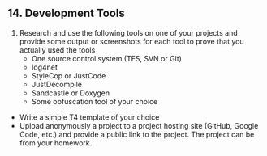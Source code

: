 ## 14. Development Tools
1. Research and use the following tools on one of your projects and provide some output or screenshots for each tool to prove that you actually used the tools
	* One source control system (TFS, SVN or Git)
	* log4net
	* StyleCop or JustCode
	* JustDecompile
	* Sandcastle or Doxygen
	* Some obfuscation tool of your choice
* Write a simple T4 template of your choice
* Upload anonymously a project to a project hosting site (GitHub, Google Code, etc.) and provide a public link to the project. The project can be from your homework.
